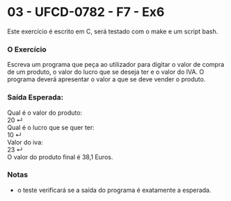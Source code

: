 # 03 - UFCD-0782 - F7 - Ex6
Este exercício é escrito em C, será testado com o make e um script bash.

### O Exercício
Escreva um programa que peça ao utilizador para digitar o valor de compra de um produto,
o valor do lucro que se deseja ter e o valor do IVA. O programa deverá apresentar o valor a
que se deve vender o produto.

### Saída Esperada:
Qual é o valor do produto:  
20 ↵  
Qual é o lucro que se quer ter:  
10 ↵  
Valor do iva:  
23 ↵  
O valor do produto final é 38,1 Euros.  
 
### Notas
- o teste verificará se a saída do programa é exatamente a esperada.  
